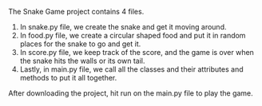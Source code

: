 The Snake Game project contains 4 files.

1) In snake.py file, we create the snake and get it moving around.
2) In food.py file, we create a circular shaped food and put it in random places for the snake to go and get it.
3) In score.py file, we keep track of the score, and the game is over when the snake hits the walls or its own tail.
4) Lastly, in main.py file, we call all the classes and their attributes and methods to put it all together.

After downloading the project, hit run on the main.py file to play the game.
